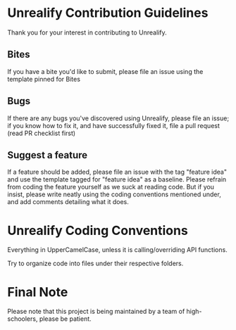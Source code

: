 # Unrealify Contribution Guidelines

Thank you for your interest in contributing to Unrealify.

## Bites

If you have a bite you'd like to submit, please file an issue using the template pinned for Bites

## Bugs

If there are any bugs you've discovered using Unrealify, please file an issue; if you know how to fix it, and have successfully fixed it, file a pull request (read PR checklist first)

## Suggest a feature
If a feature should be added, please file an issue with the tag "feature idea" and use the template tagged for "feature idea" as a baseline. Please refrain from coding the feature yourself as we suck at reading code. But if you insist, please write neatly using the coding conventions mentioned under, and add comments detailing what it does.

# Unrealify Coding Conventions

Everything in UpperCamelCase, unless it is calling/overriding API functions.

Try to organize code into files under their respective folders.

# Final Note

Please note that this project is being maintained by a team of high-schoolers, please be patient.